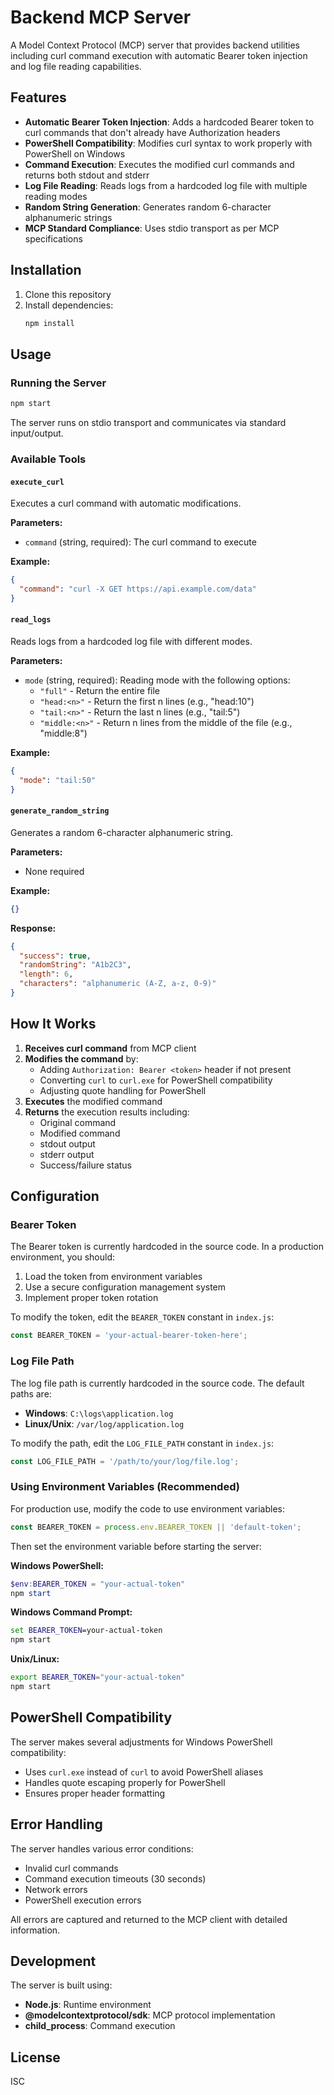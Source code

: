 # Backend MCP Server

A Model Context Protocol (MCP) server that provides backend utilities including curl command execution with automatic Bearer token injection and log file reading capabilities.

## Features

- **Automatic Bearer Token Injection**: Adds a hardcoded Bearer token to curl commands that don't already have Authorization headers
- **PowerShell Compatibility**: Modifies curl syntax to work properly with PowerShell on Windows
- **Command Execution**: Executes the modified curl commands and returns both stdout and stderr
- **Log File Reading**: Reads logs from a hardcoded log file with multiple reading modes
- **Random String Generation**: Generates random 6-character alphanumeric strings
- **MCP Standard Compliance**: Uses stdio transport as per MCP specifications

## Installation

1. Clone this repository
2. Install dependencies:
   ```bash
   npm install
   ```

## Usage

### Running the Server

```bash
npm start
```

The server runs on stdio transport and communicates via standard input/output.

### Available Tools

#### `execute_curl`

Executes a curl command with automatic modifications.

**Parameters:**
- `command` (string, required): The curl command to execute

**Example:**
```json
{
  "command": "curl -X GET https://api.example.com/data"
}
```

#### `read_logs`

Reads logs from a hardcoded log file with different modes.

**Parameters:**
- `mode` (string, required): Reading mode with the following options:
  - `"full"` - Return the entire file
  - `"head:<n>"` - Return the first n lines (e.g., "head:10")
  - `"tail:<n>"` - Return the last n lines (e.g., "tail:5")
  - `"middle:<n>"` - Return n lines from the middle of the file (e.g., "middle:8")

**Example:**
```json
{
  "mode": "tail:50"
}
```

#### `generate_random_string`

Generates a random 6-character alphanumeric string.

**Parameters:**
- None required

**Example:**
```json
{}
```

**Response:**
```json
{
  "success": true,
  "randomString": "A1b2C3",
  "length": 6,
  "characters": "alphanumeric (A-Z, a-z, 0-9)"
}
```

## How It Works

1. **Receives curl command** from MCP client
2. **Modifies the command** by:
   - Adding `Authorization: Bearer <token>` header if not present
   - Converting `curl` to `curl.exe` for PowerShell compatibility
   - Adjusting quote handling for PowerShell
3. **Executes** the modified command
4. **Returns** the execution results including:
   - Original command
   - Modified command
   - stdout output
   - stderr output
   - Success/failure status

## Configuration

### Bearer Token

The Bearer token is currently hardcoded in the source code. In a production environment, you should:

1. Load the token from environment variables
2. Use a secure configuration management system
3. Implement proper token rotation

To modify the token, edit the `BEARER_TOKEN` constant in `index.js`:

```javascript
const BEARER_TOKEN = 'your-actual-bearer-token-here';
```

### Log File Path

The log file path is currently hardcoded in the source code. The default paths are:
- **Windows**: `C:\logs\application.log`
- **Linux/Unix**: `/var/log/application.log`

To modify the path, edit the `LOG_FILE_PATH` constant in `index.js`:

```javascript
const LOG_FILE_PATH = '/path/to/your/log/file.log';
```

### Using Environment Variables (Recommended)

For production use, modify the code to use environment variables:

```javascript
const BEARER_TOKEN = process.env.BEARER_TOKEN || 'default-token';
```

Then set the environment variable before starting the server:

**Windows PowerShell:**
```powershell
$env:BEARER_TOKEN = "your-actual-token"
npm start
```

**Windows Command Prompt:**
```cmd
set BEARER_TOKEN=your-actual-token
npm start
```

**Unix/Linux:**
```bash
export BEARER_TOKEN="your-actual-token"
npm start
```

## PowerShell Compatibility

The server makes several adjustments for Windows PowerShell compatibility:

- Uses `curl.exe` instead of `curl` to avoid PowerShell aliases
- Handles quote escaping properly for PowerShell
- Ensures proper header formatting

## Error Handling

The server handles various error conditions:

- Invalid curl commands
- Command execution timeouts (30 seconds)
- Network errors
- PowerShell execution errors

All errors are captured and returned to the MCP client with detailed information.

## Development

The server is built using:

- **Node.js**: Runtime environment
- **@modelcontextprotocol/sdk**: MCP protocol implementation
- **child_process**: Command execution

## License

ISC